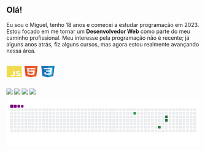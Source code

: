 ## Olá!

Eu sou o Miguel, tenho 18 anos e comecei a estudar programação em 2023. Estou focado em me tornar um **Desenvolvedor Web** como parte do meu caminho profissional. Meu interesse pela programação não é recente; já alguns anos atrás, fiz alguns cursos, mas agora estou realmente avançando nessa área.

<div style="display: inline_block"><br>
  <img align="center" alt="Mjs" height="30" width="40" src="https://raw.githubusercontent.com/devicons/devicon/master/icons/javascript/javascript-plain.svg">
  <img align="center" alt="Mhtml" height="30" width="40" src="https://raw.githubusercontent.com/devicons/devicon/master/icons/html5/html5-original.svg">
  <img align="center" alt="Mcss" height="30" width="40" src="https://raw.githubusercontent.com/devicons/devicon/master/icons/css3/css3-original.svg">
</div>
  
  ##
 
<div> 
  <a href="https://www.instagram.com/miguel.francaa/" target="_blank"><img src="https://img.shields.io/badge/-Instagram-%23E4405F?style=for-the-badge&logo=instagram&logoColor=white" target="_blank"></a>
 	<a href="https://www.twitch.tv/miguelfrancaaa" target="_blank"><img src="https://img.shields.io/badge/Twitch-9146FF?style=for-the-badge&logo=twitch&logoColor=white" target="_blank"></a>
  <a href = "mailto:miguelfrancaalves@gmail.com"><img src="https://img.shields.io/badge/-Gmail-%23333?style=for-the-badge&logo=gmail&logoColor=white" target="_blank"></a>
  <a href="https://www.linkedin.com/in/miguel-fran%C3%A7a-alves-25b23425b/" target="_blank"><img src="https://img.shields.io/badge/-LinkedIn-%230077B5?style=for-the-badge&logo=linkedin&logoColor=white" target="_blank"></a> 
</div>


![snake gif](https://github.com/miguelfrancaalves/miguelfrancaalves/blob/output/github-contribution-grid-snake.gif)
